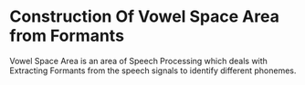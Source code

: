 # Construction Of Vowel Space Area from Formants

Vowel Space Area is an area of Speech Processing which deals with Extracting Formants from the speech signals to identify different phonemes.
